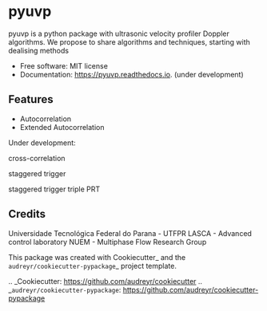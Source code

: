 # pyuvp

pyuvp is a python package with ultrasonic velocity profiler Doppler algorithms. 
We propose to share algorithms and techniques, starting with dealising methods


* Free software: MIT license
* Documentation: https://pyuvp.readthedocs.io. (under development)


## Features

* Autocorrelation
* Extended Autocorrelation

Under development:

cross-correlation

staggered trigger

staggered trigger triple PRT


## Credits
Universidade Tecnológica Federal do Parana - UTFPR
LASCA - Advanced control laboratory
NUEM - Multiphase Flow Research Group

This package was created with Cookiecutter_ and the `audreyr/cookiecutter-pypackage`_ project template.

.. _Cookiecutter: https://github.com/audreyr/cookiecutter
.. _`audreyr/cookiecutter-pypackage`: https://github.com/audreyr/cookiecutter-pypackage

